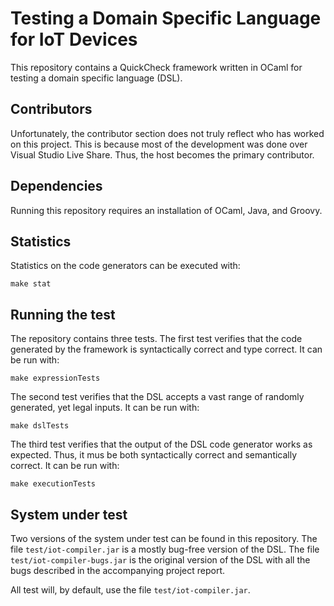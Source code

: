 # Testing a Domain Specific Language for IoT Devices
This repository contains a QuickCheck framework written in OCaml for testing a domain specific language (DSL).

## Contributors
Unfortunately, the contributor section does not truly reflect who has worked on this project. This is because most of the development was done over Visual Studio Live Share. Thus, the host becomes the primary contributor.

## Dependencies
Running this repository requires an installation of OCaml, Java, and Groovy.

## Statistics
Statistics on the code generators can be executed with:

```
make stat
```

## Running the test
The repository contains three tests. The first test verifies that the code generated by the framework is syntactically correct and type correct. It can be run with:

```
make expressionTests
```

The second test verifies that the DSL accepts a vast range of randomly generated, yet legal inputs. It can be run with:

```
make dslTests
```

The third test verifies that the output of the DSL code generator works as expected. Thus, it mus be both syntactically correct and semantically correct. It can be run with:

```
make executionTests
```

## System under test
Two versions of the system under test can be found in this repository. The file `test/iot-compiler.jar` is a mostly bug-free version of the DSL. The file `test/iot-compiler-bugs.jar` is the original version of the DSL with all the bugs described in the accompanying project report.

All test will, by default, use the file `test/iot-compiler.jar`.
